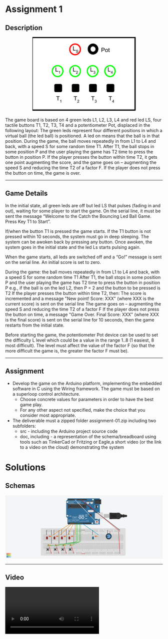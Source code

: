# Assignment 1
## Description

<div style="text-align:center"><img alt = "gif" src="./img/game_port.PNG" style=""/></div>

</br>
The game board is based on 4 green leds L1, L2, L3, L4 and red led LS, four tactile buttons T1, T2, T3, T4 and a potentiometer Pot, displaced in the following layout:
The green leds represent four different positions in which a virtual ball (the led ball) is positioned. A led on means that the ball is in that position. During the game, the ball moves repeatedly in from L1 to L4 and back, with a speed S for some random time T1. After T1, the ball stops in some position P and the user playing the game has T2 time to press the button in position P.  If the player presses the button within time T2, it gets one point augmenting the score, and the game goes on – augmenting the speed S  and reducing the time T2 of a factor F. If the player does not press the button on time, the game is over.

---
## Game Details
In the initial state, all green leds are off but led LS that pulses (fading in and out), waiting for some player to start the game. On the serial line, it must be sent the message “Welcome to the Catch the Bouncing Led Ball Game. Press Key T1 to Start”. 

If/when the button T1 is pressed the game starts.  If the T1 button is not pressed within 10 seconds, the system must go in deep sleeping. The system can be awoken back  by pressing any button. Once awoken, the system goes in the initial state and the led Ls starts pulsing again. 
 
When the game starts, all leds are switched off and a “Go!” message is sent on the serial line. An initial score is set to zero.

During the game:
the ball moves repeatedly in from L1 to L4 and back, with a speed S for some random time T1
After T1, the ball stops in some position P and the user playing the game has T2 time to press the button in position P 
e.g., if the ball is on the led L2, then P = 2 and the button to be pressed is T2
 If the player presses the button within time T2, then:
The score is incremented and a message "New point! Score: XXX" (where XXX is the current score) is sent on the serial line
The game goes on – augmenting the speed S and reducing the time T2 of a factor F 
If the player does not press the button on time, a message "Game Over. Final Score: XXX" (where XXX is the final score) is sent on the serial line for 10 seconds, then the game restarts from the initial state.

Before starting the game, the potentiometer Pot device can be used to set the difficulty L level  which could be a value in the range 1..8 (1 easiest, 8 most difficult). The level must affect the value of the factor F (so that the more difficult the game is, the greater the factor F must be). 

---
## Assignment
<ul>
    <li>Develop the game on the Arduino platform, implementing the embedded software in C using the Wiring framework. The game must be based on a superloop control architecture.
        <ul>
            <li>Choose concrete values for parameters in order to have the best game play.</li>
            <li>For any other aspect not specified, make the choice that you consider most appropriate.</li>
        </ul>
    </li>
    <li>The deliverable must a zipped folder assignment-01.zip including two subfolders:
        <ul>
            <li>src - including the Arduino project source code</li>
            <li>doc, including - a representation of the schema/breadboard using tools such as   TinkerCad or Fritzing or Eagle,a short video (or the link to a video on the cloud) demonstrating the system</li>
        </ul>
    </li>
</ul>


# Solutions
## Schemas
<div style="text-align:center"><img alt = "gif" src="./img/schema-1.jpeg" style=""/></div>

---
## Video
<video src="https://github.com/zucchero-sintattico/iot2122/raw/main/assignment-1/img/video.mp4">
</video>
